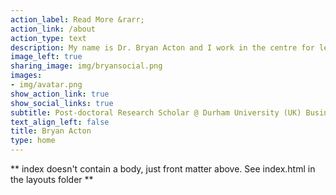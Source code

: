 ```yaml
---
action_label: Read More &rarr;
action_link: /about
action_type: text
description: My name is Dr. Bryan Acton and I work in the centre for leadership and followership with a set of wonderful colleagues including Robert Lord. I am interested in cutting-edge data analytic approaches for answering questions about our social world. I am particularly interested in studying leadership in collectives.  
image_left: true
sharing_image: img/bryansocial.png
images:
- img/avatar.png
show_action_link: true
show_social_links: true
subtitle: Post-doctoral Research Scholar @ Durham University (UK) Business School
text_align_left: false
title: Bryan Acton
type: home
---
```


** index doesn't contain a body, just front matter above.
See index.html in the layouts folder **
